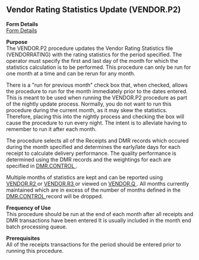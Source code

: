 ##  Vendor Rating Statistics Update (VENDOR.P2)

<PageHeader />

**Form Details**  
[ Form Details ](VENDOR-P2-1/README.md)   

**Purpose**  
The VENDOR.P2 procedure updates the Vendor Rating Statistics file
(VENDORRATING) with the rating statistics for the period specified. The
operator must specify the first and last day of the month for which the
statistics calculation is to be performed. This procedure can only be run for
one month at a time and can be rerun for any month.  
  
There is a "run for previous month" check box that, when checked, allows the
procedure to run for the month immediately prior to the dates entered. This is
meant to be used when running the VENDOR.P2 procedure as part of the nightly
update process. Normally, you do not want to run this procedure during the
current month, as it may skew the statistics. Therefore, placing this into the
nightly process and checking the box will cause the procedure to run every
night. The intent is to alleviate having to remember to run it after each
month.  
  
The procedure selects all of the Receipts and DMR records which occured during the month specified and determines the early/late days for each receipt to calculate delivery performance. The quality performance is determined using the DMR records and the weightings for each are specified in [ DMR.CONTROL ](../../../../../../../../rover/AP-OVERVIEW/AP-REPORT/VENDOR-Q/VENDOR-Q-9/DMR-CONTROL) .   
  
Multiple months of statistics are kept and can be reported using [ VENDOR.R2 ](VENDOR-R2/README.md) or [ VENDOR.R3 ](VENDOR-R3/README.md) or viewed on [ VENDOR.Q ](../../../../../../../../rover/AP-OVERVIEW/AP-REPORT/VENDOR-Q) . All months currently maintained which are in excess of the number of months defined in the [ DMR.CONTROL ](../../../../../../../../rover/AP-OVERVIEW/AP-REPORT/VENDOR-Q/VENDOR-Q-9/DMR-CONTROL) record will be dropped. 

**Frequency of Use**  
This procedure should be run at the end of each month after all receipts and
DMR transactions have been entered It is usually included in the month end
batch processing queue.

**Prerequisites**  
All of the receipts transactions for the period should be entered prior to
running this procedure.

<badge text= "Version 8.10.57" vertical="middle" />

<PageFooter />